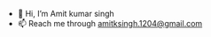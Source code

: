 - 👋 Hi, I’m Amit kumar singh
- 📫 Reach me through amitksingh.1204@gmail.com
<!---
amitksingh0880/amitksingh0880 is a ✨ special ✨ repository because its `README.md` (this file) appears on your GitHub profile.
You can click the Preview link to take a look at your changes.
--->
